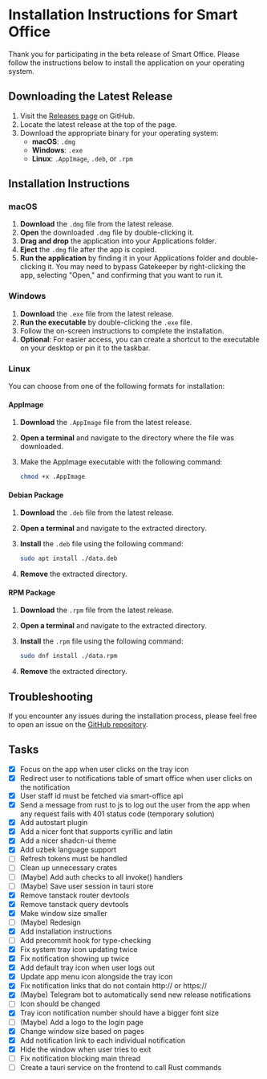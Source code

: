 # Installation Instructions for Smart Office

Thank you for participating in the beta release of Smart Office. Please follow the instructions below to install the application on your operating system.

## Downloading the Latest Release

1. Visit the [Releases page](https://github.com/smart-office-uz/desktop-app/releases) on GitHub.
2. Locate the latest release at the top of the page.
3. Download the appropriate binary for your operating system:
   - **macOS**: `.dmg`
   - **Windows**: `.exe`
   - **Linux**: `.AppImage`, `.deb`, or `.rpm`

## Installation Instructions

### macOS

1. **Download** the `.dmg` file from the latest release.
2. **Open** the downloaded `.dmg` file by double-clicking it.
3. **Drag and drop** the application into your Applications folder.
4. **Eject** the `.dmg` file after the app is copied.
5. **Run the application** by finding it in your Applications folder and double-clicking it. You may need to bypass Gatekeeper by right-clicking the app, selecting "Open," and confirming that you want to run it.

### Windows

1. **Download** the `.exe` file from the latest release.
2. **Run the executable** by double-clicking the `.exe` file.
3. Follow the on-screen instructions to complete the installation.
4. **Optional**: For easier access, you can create a shortcut to the executable on your desktop or pin it to the taskbar.

### Linux

You can choose from one of the following formats for installation:

#### AppImage

1. **Download** the `.AppImage` file from the latest release.
2. **Open a terminal** and navigate to the directory where the file was downloaded.
3. Make the AppImage executable with the following command:

   ```bash
   chmod +x .AppImage
   ```

#### Debian Package

1.  **Download** the `.deb` file from the latest release.
2.  **Open a terminal** and navigate to the extracted directory.
3.  **Install** the `.deb` file using the following command:

    ```bash
    sudo apt install ./data.deb
    ```

4.  **Remove** the extracted directory.

#### RPM Package

1.  **Download** the `.rpm` file from the latest release.
2.  **Open a terminal** and navigate to the extracted directory.
3.  **Install** the `.rpm` file using the following command:

    ```bash
    sudo dnf install ./data.rpm
    ```

4.  **Remove** the extracted directory.

## Troubleshooting

If you encounter any issues during the installation process, please feel free to open an issue on the [GitHub repository](https://github.com/smart-office-uz/desktop-app/issues).

## Tasks

- [x] Focus on the app when user clicks on the tray icon
- [x] Redirect user to notifications table of smart office when user clicks on the notification
- [x] User staff id must be fetched via smart-office api
- [x] Send a message from rust to js to log out the user from the app when any request fails with 401 status code (temporary solution)
- [x] Add autostart plugin
- [x] Add a nicer font that supports cyrillic and latin
- [x] Add a nicer shadcn-ui theme
- [x] Add uzbek language support
- [ ] Refresh tokens must be handled
- [ ] Clean up unnecessary crates
- [ ] (Maybe) Add auth checks to all invoke() handlers
- [ ] (Maybe) Save user session in tauri store
- [x] Remove tanstack router devtools
- [x] Remove tanstack query devtools
- [x] Make window size smaller
- [ ] (Maybe) Redesign
- [x] Add installation instructions
- [ ] Add precommit hook for type-checking
- [x] Fix system tray icon updating twice
- [x] Fix notification showing up twice
- [x] Add default tray icon when user logs out
- [x] Update app menu icon alongside the tray icon
- [x] Fix notification links that do not contain http:// or https://
- [x] (Maybe) Telegram bot to automatically send new release notifications
- [ ] Icon should be changed
- [x] Tray icon notification number should have a bigger font size
- [ ] (Maybe) Add a logo to the login page
- [x] Change window size based on pages
- [x] Add notification link to each individual notification
- [x] Hide the window when user tries to exit
- [ ] Fix notification blocking main thread
- [ ] Create a tauri service on the frontend to call Rust commands
